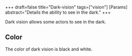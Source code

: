+++
draft=false
title="Dark-vision"
tags=["vision"]
[Params]
  abstract="Details the ability to see in the dark."
+++

Dark vision allows some actors to see in the dark.

## Color

The color of dark vision is black and white.
